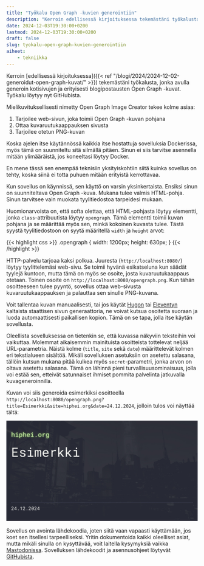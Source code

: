 ```yaml
---
title: "Työkalu Open Graph -kuvien generointiin"
description: "Kerroin edellisessä kirjoituksessa tekemästäni työkalusta, jonka avulla generoin kotisivujen ja erityisesti blogipostausten Open Graph -kuvat. Työkalu löytyy nyt GitHubista."
date: 2024-12-03T19:30:00+0200
lastmod: 2024-12-03T19:30:00+0200
draft: false
slug: tyokalu-open-graph-kuvien-generointiin
aiheet:
    - tekniikka
---
```

Kerroin [edellisessä kirjoituksessa]({{< ref "/blogi/2024/2024-12-02-generoidut-open-graph-kuvat/" >}}) tekemästäni työkalusta, jonka avulla generoin kotisivujen ja erityisesti blogipostausten Open Graph -kuvat. Työkalu löytyy nyt GitHubista.

<!--more-->

Mielikuvituksellisesti nimetty Open Graph Image Creator tekee kolme asiaa:
1) Tarjoilee web-sivun, joka toimii Open Graph -kuvan pohjana
2) Ottaa kuvaruutukaappauksen sivusta
3) Tarjoilee otetun PNG-kuvan

Koska ajelen itse käytännössä kaikkia itse hostattuja sovelluksia Dockerissa, myös tämä on suunniteltu sitä silmällä pitäen. Sinun ei siis tarvitse asennella mitään ylimääräistä, jos koneeltasi löytyy Docker.

En mene tässä sen enempää teknisiin yksityiskohtiin siitä kuinka sovellus on tehty, koska siinä ei totta puhuen mitään erityistä kerrottavaa.

Kun sovellus on käynnissä, sen käyttö on varsin yksinkertaista. Ensiksi sinun on suunniteltava Open Graph -kuva. Mukana tulee valmis HTML-pohja. Sinun tarvitsee vain muokata tyylitiedostoa tarpeidesi mukaan.

Huomionarvoista on, että softa olettaa, että HTML-pohjasta löytyy elementti, jonka `class`-attribuutista löytyy `opengraph`. Tämä elementti toimii kuvan pohjana ja se määrittää myös sen, minkä kokoinen kuvasta tulee. Tästä syystä tyylitiedostoon on syytä määritellä `width` ja `height` arvot:

{{< highlight css >}}
.opengraph {
    width: 1200px;
    height: 630px;
}
{{< /highlight >}}

HTTP-palvelu tarjoaa kaksi polkua. Juuresta (`http://localhost:8080/`) löytyy tyylittelemäsi web-sivu. Se toimii hyvänä esikatseluna kun säädät tyylejä kuntoon, mutta tämä on myös se osoite, josta kuvaruutukaappaus otetaan. Toinen osoite on `http://localhost:8080/opengraph.png`. Kun tähän osoitteeseen tulee pyyntö, sovellus ottaa web-sivusta kuvaruutukaappauksen ja palauttaa sen sinulle PNG-kuvana.

Voit tallentaa kuvan manuaalisesti, tai jos käytät [Hugon](https://gohugo.io) tai [Eleventyn](https://www.11ty.dev) kaltaista staattisen sivun generaattoria, ne voivat kutsua osoitetta suoraan ja luoda automaattisesti paikallisen kopion. Tämä on se tapa, jolla itse käytän sovellusta.

Oleellista sovelluksessa on tietenkin se, että kuvassa näkyviin teksteihin voi vaikuttaa. Molemmat aikaisemmin mainituista osoitteista tottelevat neljää URL-parametria. Näistä kolme (`title`, `site` sekä `date`) määrittelevät kolmen eri tekstialueen sisältöä. Mikäli sovelluksen asetuksiin on asetettu salasana, tällöin kutsun mukana pitää kulkea myös `secret`-parametri, jonka arvon on oltava asetettu salasana. Tämä on lähinnä pieni turvallisuusominaisuus, jolla voi estää sen, etteivät satunnaiset ihmiset pommita palvelinta jatkuvalla kuvageneroinnilla.

Kuvan voi siis generoida esimerkiksi osoitteella `http://localhost:8080/opengraph.png?title=Esimerkki&site=hiphei.org&date=24.12.2024`, jolloin tulos voi näyttää tältä:

![Esimerkkikuva, jossa näkyy edellisessä URLissa mainitut tekstit](example.png)

Sovellus on avointa lähdekoodia, joten siitä vaan vapaasti käyttämään, jos koet sen itsellesi tarpeelliseksi. Yritin dokumentoida kaikki oleelliset asiat, mutta mikäli sinulla on kysyttävää, voit laitella kysymyksiä vaikka [Mastodonissa](https://mementomori.social/@saaste). Sovelluksen lähdekoodit ja asennusohjeet löytyvät [GitHubista](https://github.com/saaste/opengraph-image-creator).

